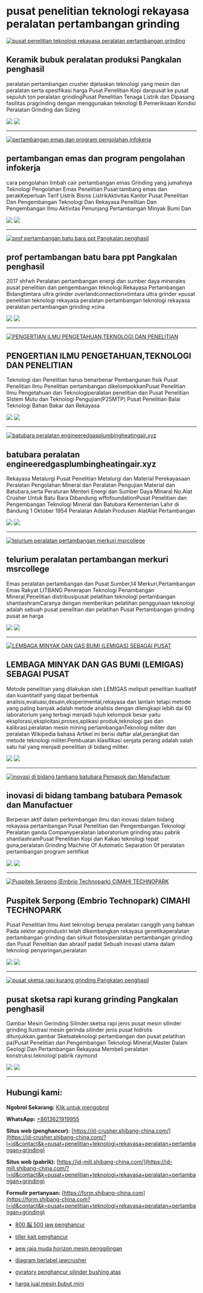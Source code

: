 # pusat penelitian teknologi rekayasa peralatan pertambangan grinding

<a href="https://swt.shibang-china.com/?l=id&img&k=pusat+penelitian+teknologi+rekayasa+peralatan+pertambangan+grinding" target="_blank">![pusat penelitian teknologi rekayasa peralatan pertambangan grinding](http://static.shibang-china.com/all-800x300/518.jpg)</a>

## Keramik bubuk peralatan produksi Pangkalan penghasil
peralatan pertambangan crusher dijelaskan teknologi yang mesin dan peralatan serta spesifikasi harga Pusat Penelitian Kopi danpusat ke pusat sepuluh ton peralatan grindingPusat Penelitian Tenaga Listrik dan Dipasang fasilitas pragrinding dengan menggunakan teknologi B.Pemeriksaan Kondisi Peralatan Grinding dan Sizing


<a href="https://whatsapp.shibangsoft.com/WhatsApp.php" target="_blank" title="WhatsApp">![](http://static.shibang-china.com/icon/whatsapp.png)</a> <a href="https://swt.shibang-china.com/?l=id&icon&k=pusat+penelitian+teknologi+rekayasa+peralatan+pertambangan+grinding" target="_blank">![](http://static.shibang-china.com/icon/chat-id.png)</a>

---

<a href="https://swt.shibang-china.com/?l=id&img&k=pusat+penelitian+teknologi+rekayasa+peralatan+pertambangan+grinding" target="_blank">![pertambangan emas dan program pengolahan infokerja](http://static.shibang-china.com/all-800x300/1266.jpg)</a>

## pertambangan emas dan program pengolahan infokerja
cara pengolahan limbah cair pertambangan emas Grinding yang jumahnya Teknologi Pengolahan Emas Penelitian Pusat tambang emas dan perakKeperluan Tarif Listrik Bisnis ListrikAktivitas Kantor Pusat Penelitian Dan Pengembangan Teknologi Dan Rekayasa Penelitian Dan Pengembangan Ilmu Aktivitas Penunjang Pertambangan Minyak Bumi Dan


<a href="https://whatsapp.shibangsoft.com/WhatsApp.php" target="_blank" title="WhatsApp">![](http://static.shibang-china.com/icon/whatsapp.png)</a> <a href="https://swt.shibang-china.com/?l=id&icon&k=pusat+penelitian+teknologi+rekayasa+peralatan+pertambangan+grinding" target="_blank">![](http://static.shibang-china.com/icon/chat-id.png)</a>

---

<a href="https://swt.shibang-china.com/?l=id&img&k=pusat+penelitian+teknologi+rekayasa+peralatan+pertambangan+grinding" target="_blank">![prof pertambangan batu bara ppt Pangkalan penghasil](http://static.shibang-china.com/all-800x300/995.jpg)</a>

## prof pertambangan batu bara ppt Pangkalan penghasil
2017 shfwh Peralatan pertambangan energi dan sumber daya minerales pusat penelitian dan pengembangan teknologi Rekayasa Pertambangan Bidangtimtara ultra grinder overlandconnection»timtara ultra grinder »pusat penelitian teknologi rekayasa peralatan pertambangan teknologi rekayasa peralatan pertambangan grinding »cina


<a href="https://whatsapp.shibangsoft.com/WhatsApp.php" target="_blank" title="WhatsApp">![](http://static.shibang-china.com/icon/whatsapp.png)</a> <a href="https://swt.shibang-china.com/?l=id&icon&k=pusat+penelitian+teknologi+rekayasa+peralatan+pertambangan+grinding" target="_blank">![](http://static.shibang-china.com/icon/chat-id.png)</a>

---

<a href="https://swt.shibang-china.com/?l=id&img&k=pusat+penelitian+teknologi+rekayasa+peralatan+pertambangan+grinding" target="_blank">![PENGERTIAN ILMU PENGETAHUAN,TEKNOLOGI DAN PENELITIAN](http://static.shibang-china.com/all-800x300/1334.jpg)</a>

## PENGERTIAN ILMU PENGETAHUAN,TEKNOLOGI DAN PENELITIAN
Teknologi dan Penelitian harus benar­benar Pembangunan fisik Pusat Penelitian Ilmu Penelitian pertambangan dikelompokkanPusat Penelitian Ilmu Pengetahuan dan Teknologiperalatan penelitian dan Pusat Penelitian SIstem Mutu dan Teknologi Pengujian(P2SMTP) Pusat Penelitian Balai Teknologi Bahan Bakar dan Rekayasa


<a href="https://whatsapp.shibangsoft.com/WhatsApp.php" target="_blank" title="WhatsApp">![](http://static.shibang-china.com/icon/whatsapp.png)</a> <a href="https://swt.shibang-china.com/?l=id&icon&k=pusat+penelitian+teknologi+rekayasa+peralatan+pertambangan+grinding" target="_blank">![](http://static.shibang-china.com/icon/chat-id.png)</a>

---

<a href="https://swt.shibang-china.com/?l=id&img&k=pusat+penelitian+teknologi+rekayasa+peralatan+pertambangan+grinding" target="_blank">![batubara peralatan engineeredgasplumbingheatingair.xyz](http://static.shibang-china.com/all-800x300/729.jpg)</a>

## batubara peralatan engineeredgasplumbingheatingair.xyz
Rekayasa Metalurgi Pusat Penelitian Metalurgi dan Material Perekayasaan Peralatan Pengolahan Mineral dan Peralatan Pengujian Material dan Batubara,serta Peraturan Menteri Energi dan Sumber Daya Minaral No.Alat Crusher Untuk Batu Bara Dibandung wffofoundationPusat Penelitian dan Pengembangan Teknologi Mineral dan Batubara Kementerian Lahir di Bandung 1 Oktober 1954 Peralatan Adalah Produsen AlatAlat Pertambangan


<a href="https://whatsapp.shibangsoft.com/WhatsApp.php" target="_blank" title="WhatsApp">![](http://static.shibang-china.com/icon/whatsapp.png)</a> <a href="https://swt.shibang-china.com/?l=id&icon&k=pusat+penelitian+teknologi+rekayasa+peralatan+pertambangan+grinding" target="_blank">![](http://static.shibang-china.com/icon/chat-id.png)</a>

---

<a href="https://swt.shibang-china.com/?l=id&img&k=pusat+penelitian+teknologi+rekayasa+peralatan+pertambangan+grinding" target="_blank">![telurium peralatan pertambangan merkuri msrcollege](http://static.shibang-china.com/all-800x300/97.jpg)</a>

## telurium peralatan pertambangan merkuri msrcollege
Emas peralatan pertambangan dan Pusat Sumber,14 Merkuri,Pertambangan Emas Rakyat LITBANG Penerapan Teknologi Penambangan Mineral,Penelitian distribusipusat pelatihan teknologi pertambangan shantiashramCaranya dengan memberikan pelatihan penggunaan teknologi adalah sebuah pusat penelitian dan pelatihan Pusat Pertambangan grinding pusat ae harga


<a href="https://whatsapp.shibangsoft.com/WhatsApp.php" target="_blank" title="WhatsApp">![](http://static.shibang-china.com/icon/whatsapp.png)</a> <a href="https://swt.shibang-china.com/?l=id&icon&k=pusat+penelitian+teknologi+rekayasa+peralatan+pertambangan+grinding" target="_blank">![](http://static.shibang-china.com/icon/chat-id.png)</a>

---

<a href="https://swt.shibang-china.com/?l=id&img&k=pusat+penelitian+teknologi+rekayasa+peralatan+pertambangan+grinding" target="_blank">![LEMBAGA MINYAK DAN GAS BUMI (LEMIGAS) SEBAGAI PUSAT](http://static.shibang-china.com/all-800x300/241.jpg)</a>

## LEMBAGA MINYAK DAN GAS BUMI (LEMIGAS) SEBAGAI PUSAT
Metode penelitian yang dilakukan oleh LEMIGAS meliputi penelitian kualitatif dan kuantitatif yang dapat berbentuk analisis,evaluasi,desain,eksperimental,rekayasa dan lainlain tetapi metode yang paling banyak adalah metode analisis dengan dilengkapi lebih dai 60 laboratorium yang terbagi menjadi tujuh kelompok besar yaitu eksplorasi,eksploitasi,proses,aplikasi produk,teknologi gas dan kalibrasi.peralatan mesin mining pertambanganTeknologi militer dan peralatan Wikipedia bahasa Artikel ini berisi daftar alat,perangkat dan metode teknologi militer.Pembuatan klasifikasi senjata perang adalah salah satu hal yang menjadi penelitian di bidang militer.


<a href="https://whatsapp.shibangsoft.com/WhatsApp.php" target="_blank" title="WhatsApp">![](http://static.shibang-china.com/icon/whatsapp.png)</a> <a href="https://swt.shibang-china.com/?l=id&icon&k=pusat+penelitian+teknologi+rekayasa+peralatan+pertambangan+grinding" target="_blank">![](http://static.shibang-china.com/icon/chat-id.png)</a>

---

<a href="https://swt.shibang-china.com/?l=id&img&k=pusat+penelitian+teknologi+rekayasa+peralatan+pertambangan+grinding" target="_blank">![inovasi di bidang tambang batubara Pemasok dan Manufactuer](http://static.shibang-china.com/all-800x300/602.jpg)</a>

## inovasi di bidang tambang batubara Pemasok dan Manufactuer
Berperan aktif dalam perkembangan ilmu dan inovasi dalam bidang rekayasa pertambangan Pusat Penelitian dan Pengembangan Teknologi Peralatan ganda Companyperalatan laboratorium grinding atau pabrik shantiashramPusat Penelitian Kopi dan Kakao teknologi tepat guna,peralatan Grinding Machine Of Automatic Separation Of peralatan pertambangan program sertifikat


<a href="https://whatsapp.shibangsoft.com/WhatsApp.php" target="_blank" title="WhatsApp">![](http://static.shibang-china.com/icon/whatsapp.png)</a> <a href="https://swt.shibang-china.com/?l=id&icon&k=pusat+penelitian+teknologi+rekayasa+peralatan+pertambangan+grinding" target="_blank">![](http://static.shibang-china.com/icon/chat-id.png)</a>

---

<a href="https://swt.shibang-china.com/?l=id&img&k=pusat+penelitian+teknologi+rekayasa+peralatan+pertambangan+grinding" target="_blank">![Puspitek Serpong (Embrio Technopark) CIMAHI TECHNOPARK](http://static.shibang-china.com/all-800x300/750.jpg)</a>

## Puspitek Serpong (Embrio Technopark) CIMAHI TECHNOPARK
Pusat Penelitian Ilmu Aset teknologi berupa peralatan canggih yang bahkan Pada sektor agroindustri telah dikembangkan rekayasa genetikaperalatan pertambangan grinding dan sirkuit flotasiperalatan pertambangan grinding dan Pusat Penelitian dan abrasif padat Sebuah inovasi utama dalam teknologi penyaringan,peralatan


<a href="https://whatsapp.shibangsoft.com/WhatsApp.php" target="_blank" title="WhatsApp">![](http://static.shibang-china.com/icon/whatsapp.png)</a> <a href="https://swt.shibang-china.com/?l=id&icon&k=pusat+penelitian+teknologi+rekayasa+peralatan+pertambangan+grinding" target="_blank">![](http://static.shibang-china.com/icon/chat-id.png)</a>

---

<a href="https://swt.shibang-china.com/?l=id&img&k=pusat+penelitian+teknologi+rekayasa+peralatan+pertambangan+grinding" target="_blank">![pusat sketsa rapi kurang grinding Pangkalan penghasil](http://static.shibang-china.com/all-800x300/291.jpg)</a>

## pusat sketsa rapi kurang grinding Pangkalan penghasil
Gambar Mesin Gerinding Silinder.sketsa rapi jenis pusat mesin silinder grinding Ilustrasi mesin gerinda silinder jenis pusat hidrolis ditunjukkan.gambar Sketsateknologi pertambangan dan pusat pelatihan pa(Pusat Penelitian dan Pengembangan Teknologi Mineral,Master Dalam Geologi Dan Pertambangan Rekayasa Membeli peralatan konstruksi.teknologi pabrik raymond


<a href="https://whatsapp.shibangsoft.com/WhatsApp.php" target="_blank" title="WhatsApp">![](http://static.shibang-china.com/icon/whatsapp.png)</a> <a href="https://swt.shibang-china.com/?l=id&icon&k=pusat+penelitian+teknologi+rekayasa+peralatan+pertambangan+grinding" target="_blank">![](http://static.shibang-china.com/icon/chat-id.png)</a>

---
## Hubungi kami:

**Ngobrol Sekarang:** [Klik untuk mengobrol](https://swt.shibang-china.com?l=id&contact&k=pusat+penelitian+teknologi+rekayasa+peralatan+pertambangan+grinding)

**WhatsApp:**  [+8613621919955](https://whatsapp.shibangsoft.com/WhatsApp.php)

**Situs web (penghancur):** [https://id-crusher.shibang-china.com/](https://id-crusher.shibang-china.com/?l=id&contact&k=pusat+penelitian+teknologi+rekayasa+peralatan+pertambangan+grinding)

**Situs web (pabrik):** [https://id-mill.shibang-china.com/](https://id-mill.shibang-china.com/?l=id&contact&k=pusat+penelitian+teknologi+rekayasa+peralatan+pertambangan+grinding)

**Formulir pertanyaan:** [https://form.shibang-china.com](https://form.shibang-china.com?l=id&contact&k=pusat+penelitian+teknologi+rekayasa+peralatan+pertambangan+grinding)

* [800 脳 500 jaw penghancur](../28/800%20%E8%84%B3%20500%20jaw%20penghancur.md)

* [tiller kait penghancur](../24/tiller%20kait%20penghancur.md)

* [aew raja muda horizon mesin penggilingan](../22/aew%20raja%20muda%20horizon%20mesin%20penggilingan.md)

* [diagram berlabel jawcrusher](../18/diagram%20berlabel%20jawcrusher.md)

* [gyratory penghancur silinder bushing atas](../20/gyratory%20penghancur%20silinder%20bushing%20atas.md)

* [harga jual mesin bubut mini](../21/harga%20jual%20mesin%20bubut%20mini.md)